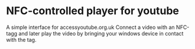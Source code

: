 # NFC-controlled player for youtube

A simple interface for accessyoutube.org.uk 
Connect a video with an NFC-tagg and later play the video by bringing your windows device in contact with the tag.
